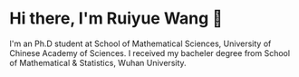 # Hi there, I'm Ruiyue Wang 👋
I'm an Ph.D student at School of Mathematical Sciences, University of Chinese Academy of Sciences.
I received my bacheler degree from School of Mathematical & Statistics, Wuhan University.



